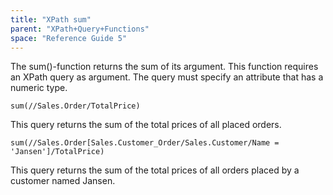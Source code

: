 ```yaml
---
title: "XPath sum"
parent: "XPath+Query+Functions"
space: "Reference Guide 5"
---
```



The sum()-function returns the sum of its argument.
This function requires an XPath query as argument. The query must specify an attribute that has a numeric type.

```
sum(//Sales.Order/TotalPrice)

```

This query returns the sum of the total prices of all placed orders.

```
sum(//Sales.Order[Sales.Customer_Order/Sales.Customer/Name = 'Jansen']/TotalPrice)

```

This query returns the sum of the total prices of all orders placed by a customer named Jansen.
